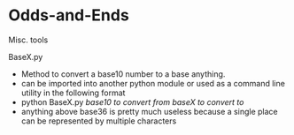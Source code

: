 Odds-and-Ends
=============

Misc. tools

BaseX.py
- Method to convert a base10 number to a base anything.
- can be imported into another python module or used as a command line utility in the following format
- python BaseX.py *base10 to convert from* *baseX to convert to*
- anything above base36 is pretty much useless because a single place can be represented by multiple characters
